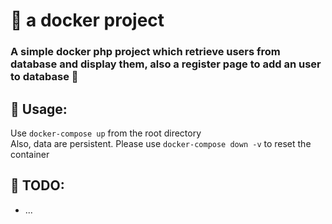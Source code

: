 # 👏 a docker project

### A simple docker php project which retrieve users from database and display them, also a register page to add an user to database 🤝


## 📖 Usage:
Use ``docker-compose up`` from the root directory    
Also, data are persistent. Please use ``docker-compose down -v`` to reset the container

## 📝 TODO:
- ...